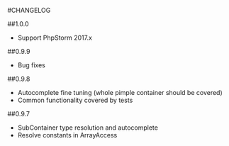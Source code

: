 #CHANGELOG

##1.0.0

- Support PhpStorm 2017.x

##0.9.9

- Bug fixes

##0.9.8

- Autocomplete fine tuning (whole pimple container should be covered)
- Common functionality covered by tests

##0.9.7

- SubContainer type resolution and autocomplete
- Resolve constants in ArrayAccess
